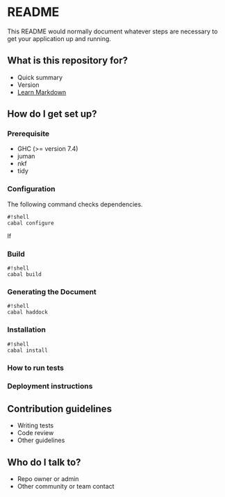 # README

This README would normally document whatever steps are necessary to get your application up and running.

## What is this repository for?

* Quick summary
* Version
* [Learn Markdown](https://bitbucket.org/tutorials/markdowndemo)

## How do I get set up?

### Prerequisite

  * GHC (>= version 7.4)
  * juman 
  * nkf
  * tidy
 
### Configuration
The following command checks dependencies.
```
#!shell
cabal configure
```
If 

### Build
```
#!shell
cabal build
```

### Generating the Document
```
#!shell
cabal haddock
```

### Installation
```
#!shell
cabal install
```



### How to run tests
### Deployment instructions

## Contribution guidelines ###

* Writing tests
* Code review
* Other guidelines

## Who do I talk to? ###

* Repo owner or admin
* Other community or team contact